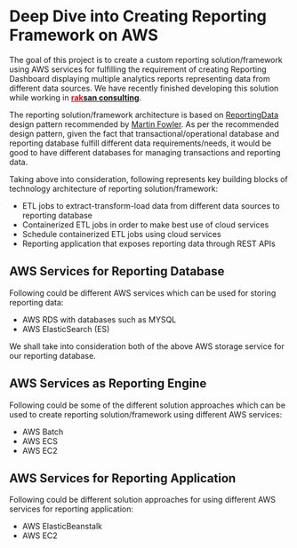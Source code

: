 # Deep Dive into Creating Reporting Framework on AWS

The goal of this project is to create a custom reporting solution/framework using AWS services for fulfilling the requirement of creating Reporting Dashboard displaying multiple analytics reports representing data from different data sources. We have recently finished developing this solution while working in **[<span style="color:red">rak</span>san consulting](https://www.raksan.in/)**.

The reporting solution/framework architecture is based on [ReportingData](https://martinfowler.com/bliki/ReportingDatabase.html) design pattern recommended by [Martin Fowler](https://martinfowler.com/). As per the recommended design pattern, given the fact that transactional/operational database and reporting database fulfill different data requirements/needs, it would be good to have different databases for managing transactions and reporting data. 

Taking above into consideration, following represents key building blocks of technology architecture of reporting solution/framework:

* ETL jobs to extract-transform-load data from different data sources to reporting database
* Containerized ETL jobs in order to make best use of cloud services 
* Schedule containerized ETL jobs using cloud services
* Reporting application that exposes reporting data through REST APIs

## AWS Services for Reporting Database

Following could be different AWS services which can be used for storing reporting data:

* AWS RDS with databases such as MYSQL
* AWS ElasticSearch (ES)

We shall take into consideration both of the above AWS storage service for our reporting database.

## AWS Services as Reporting Engine

Following could be some of the different solution approaches which can be used to create reporting solution/framework using different AWS services: 

* AWS Batch 
* AWS ECS
* AWS EC2

## AWS Services for Reporting Application

Following could be different solution approaches for using different AWS services for reporting application:

* AWS ElasticBeanstalk
* AWS EC2

